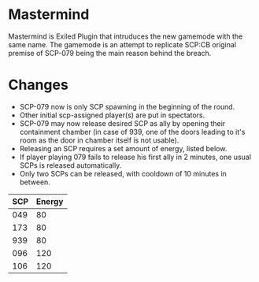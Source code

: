 # Mastermind
Mastermind is Exiled Plugin that intruduces the new gamemode with the same name.
The gamemode is an attempt to replicate SCP:CB original premise of SCP-079 being the main reason behind the breach.

# Changes
- SCP-079 now is only SCP spawning in the beginning of the round.
- Other initial scp-assigned player(s) are put in spectators.
- SCP-079 may now release desired SCP as ally by opening their containment chamber (in case of 939, one of the doors leading to it's room as the door in chamber itself is not usable).
- Releasing an SCP requires a set amount of energy, listed below.
- If player playing 079 fails to release his first ally in 2 minutes, one usual SCPs is released automatically.
- Only two SCPs can be released, with cooldown of 10 minutes in between.

|SCP|Energy|
|-----------|---------|
|049|80|
|173|80|
|939|80|
|096|120|
|106|120|




  
